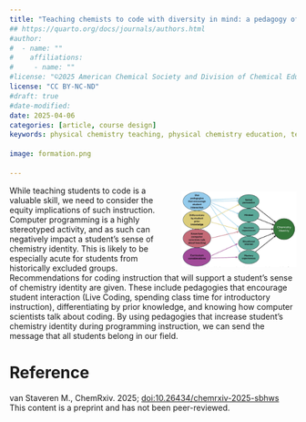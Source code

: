 ```yaml
---
title: "Teaching chemists to code with diversity in mind: a pedagogy of belonging for end-user conditions"
## https://quarto.org/docs/journals/authors.html
#author:
#  - name: ""
#    affiliations:
#     - name: ""
#license: "©2025 American Chemical Society and Division of Chemical Education, Inc."
license: "CC BY-NC-ND"
#draft: true
#date-modified:
date: 2025-04-06
categories: [article, course design]
keywords: physical chemistry teaching, physical chemistry education, teaching resources, coding, diversity, 

image: formation.png

---
```

<img src="formation.png" width="40%" align="right" style="padding: 10px 0px 0px 10px;"/>

While teaching students to code is a valuable skill, we need to consider the equity implications of such instruction. Computer programming is a highly stereotyped activity, and as such can negatively impact a student’s sense of chemistry identity. This is likely to be especially acute for students from historically excluded groups. Recommendations for coding instruction that will support a student’s sense of chemistry identity are given. These include pedagogies that encourage student interaction (Live Coding, spending class time for introductory instruction), differentiating by prior knowledge, and knowing how computer scientists talk about coding. By using pedagogies that increase student’s chemistry identity during programming instruction, we can send the message that all students belong in our field.


# Reference

van Staveren M., ChemRxiv. 2025; [doi:10.26434/chemrxiv-2025-sbhws](https://doi.org/10.26434/chemrxiv-2025-sbhws) This content is a preprint and has not been peer-reviewed.

